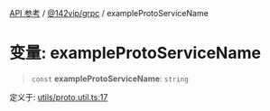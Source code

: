 [API 参考](../wiki/Home) / [@142vip/grpc](../wiki/@142vip.grpc) / exampleProtoServiceName

# 变量: exampleProtoServiceName

> `const` **exampleProtoServiceName**: `string`

定义于: [utils/proto.util.ts:17](https://github.com/142vip/core-x/blob/5281e59d2cdd2de59e1ea761d17ed7fe118d1e60/packages/grpc/src/utils/proto.util.ts#L17)
